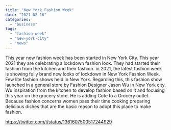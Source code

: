 ```yaml
---
title: "New York Fashion Week"
date: "2021-02-16"
categories: 
  - "business"
tags: 
  - "fashion-week"
  - "new-york-city"
  - "news"
---
```


This year new fashion week has been started in New York City. This year 2021 they are celebrating a lockdown fashion look. They had started their fashion from the kitchen and their fashion. in 2021, the latest fashion week is showing fully brand new looks of lockdown in New York Fashion Week. Few lite fashion shows held in New York. Regarding this, this fashion show launched in a general store by Fashion Designer Jason Wu in New York city. Wu inspiration from the kitchen to develop fashion based on it and focusing this year on the grocery store. He is adding Cote to a Grocery outlet. Because fashion concerns women pass their time cooking preparing delicious dishes that are the basic reason to adopt this place to make fashion.

https://twitter.com/i/status/1361607500517244929
